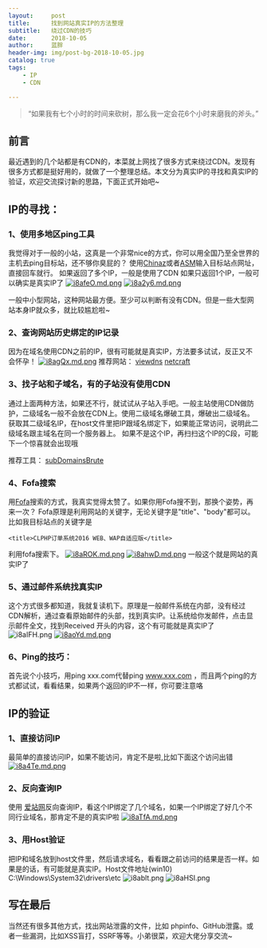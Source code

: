 ```yaml
---
layout:     post
title:      找到网站真实IP的方法整理
subtitle:   绕过CDN的技巧
date:       2018-10-05
author:     蓝胖
header-img: img/post-bg-2018-10-05.jpg
catalog: true
tags:
    - IP
    - CDN

---
```


>“如果我有七个小时的时间来砍树，那么我一定会花6个小时来磨我的斧头。”

## 前言


最近遇到的几个站都是有CDN的，本菜就上网找了很多方式来绕过CDN。发现有很多方式都是挺好用的，就做了一个整理总结。本文分为真实IP的寻找和真实IP的验证，欢迎交流探讨新的思路，下面正式开始吧~


## IP的寻找：
### 1、使用多地区ping工具
我觉得对于一般的小站，这真是一个非常nice的方式，你可以用全国乃至全世界的主机去ping目标站，还不够你臭屁的？
使用[Chinaz](http://ping.chinaz.com)或者[ASM](https://asm.ca.com)输入目标站点网址，直接回车就行。
如果返回了多个IP，一般是使用了CDN
如果只返回1个IP，一般可以确实是真实IP了
[![i8afeO.md.png](https://s1.ax1x.com/2018/10/05/i8afeO.md.png)](https://imgchr.com/i/i8afeO)
[![i8a2y6.md.png](https://s1.ax1x.com/2018/10/05/i8a2y6.md.png)](https://imgchr.com/i/i8a2y6)
 
 
一般中小型网站，这种网站最方便。至少可以判断有没有CDN。但是一些大型网站本身IP就众多，就比较尴尬啦~

### 2、查询网站历史绑定的IP记录
因为在域名使用CDN之前的IP，很有可能就是真实IP，方法要多试试，反正又不会怀孕！
[![i8agQx.md.png](https://s1.ax1x.com/2018/10/05/i8agQx.md.png)](https://imgchr.com/i/i8agQx)
推荐网站：
[viewdns](https://viewdns.info/)
[netcraft](https://toolbar.netcraft.com/site_report?url=)

### 3、找子站和子域名，有的子站没有使用CDN
通过上面两种方法，如果还不行，就试试从子站入手吧。一般主站使用CDN做防护，二级域名一般不会放在CDN上。使用二级域名爆破工具，爆破出二级域名。获取其二级域名IP，在host文件里把IP跟域名绑定下，如果能正常访问，说明此二级域名跟主域名在同一个服务器上。   如果不是这个IP，再扫扫这个IP的C段，可能下一个惊喜就会出现哦

推荐工具：
[subDomainsBrute](https://github.com/lijiejie/subDomainsBrute)

### 4、Fofa搜索

用[Fofa](https://fofa.so)搜索的方式，我真实觉得太赞了。如果你用Fofa搜不到，那换个姿势，再来一次？
Fofa原理是利用网站的关键字，无论关键字是"title"、"body"都可以。比如我目标站点的关键字是
```
<title>CLPHP订单系统2016 WEB、WAP自适应版</title> 
```
利用fofa搜索下。
[![i8aROK.md.png](https://s1.ax1x.com/2018/10/05/i8aROK.md.png)](https://imgchr.com/i/i8aROK)
[![i8ahwD.md.png](https://s1.ax1x.com/2018/10/05/i8ahwD.md.png)](https://imgchr.com/i/i8ahwD)
一般这个就是网站的真实IP了



### 5、通过邮件系统找真实IP
这个方式很多都知道，我就复读机下。原理是一般邮件系统在内部，没有经过CDN解析，通过查看原始邮件的头部，找到真实IP。让系统给你发邮件，点击显示邮件全文，找到Received 开头的内容，这个有可能就是真实IP了
![i8aIFH.png](https://s1.ax1x.com/2018/10/05/i8aIFH.png)
[![i8aoYd.md.png](https://s1.ax1x.com/2018/10/05/i8aoYd.md.png)](https://imgchr.com/i/i8aoYd)
 

### 6、Ping的技巧：
首先说个小技巧，用ping xxx.com代替ping www.xxx.com ，而且两个ping的方式都试试，看看结果，如果两个返回的IP不一样，你可要注意咯


## IP的验证
### 1、直接访问IP
最简单的直接访问IP，如果不能访问，肯定不是啦,比如下面这个访问出错
[![i8a4Te.md.png](https://s1.ax1x.com/2018/10/05/i8a4Te.md.png)](https://imgchr.com/i/i8a4Te)
### 2、反向查询IP
使用 [爱站网](https://dns.aizhan.com/ )反向查询IP，看这个IP绑定了几个域名，如果一个IP绑定了好几个不同行业域名，那肯定不是的真实IP啦
[![i8aTfA.md.png](https://s1.ax1x.com/2018/10/05/i8aTfA.md.png)](https://imgchr.com/i/i8aTfA)

### 3、用Host验证
把IP和域名放到host文件里，然后请求域名，看看跟之前访问的结果是否一样。如果是的话，有可能就是真实IP。Host文件地址(win10) C:\Windows\System32\drivers\etc 
![i8ablt.png](https://s1.ax1x.com/2018/10/05/i8ablt.png)
![i8aHSI.png](https://s1.ax1x.com/2018/10/05/i8aHSI.png)
 
## 写在最后
当然还有很多其他方式，找出网站泄露的文件，比如 phpinfo、GitHub泄露。或者一些漏洞，比如XSS盲打，SSRF等等。小弟很菜，欢迎大佬分享交流~




